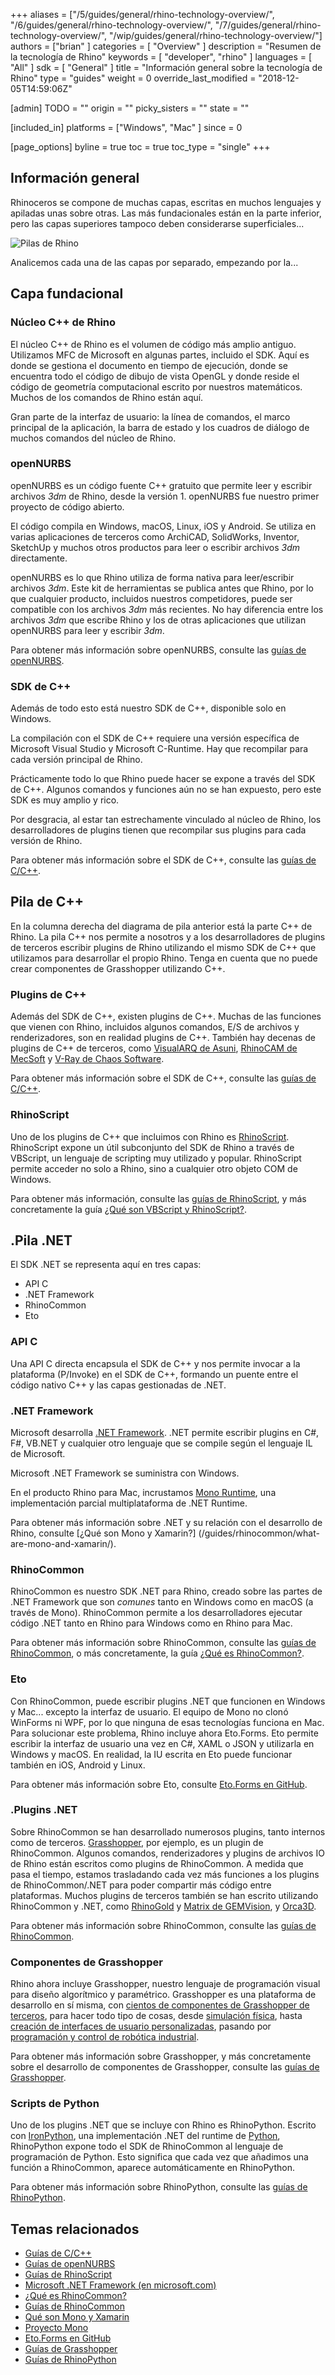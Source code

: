 +++
aliases = ["/5/guides/general/rhino-technology-overview/", "/6/guides/general/rhino-technology-overview/", "/7/guides/general/rhino-technology-overview/", "/wip/guides/general/rhino-technology-overview/"]
authors = ["brian" ]
categories = [ "Overview" ]
description = "Resumen de la tecnología de Rhino"
keywords = [ "developer", "rhino" ]
languages = [ "All" ]
sdk = [ "General" ]
title = "Información general sobre la tecnología de Rhino"
type = "guides"
weight = 0
override_last_modified = "2018-12-05T14:59:06Z"

[admin]
TODO = ""
origin = ""
picky_sisters = ""
state = ""

[included_in]
platforms = ["Windows", "Mac" ]
since = 0

[page_options]
byline = true
toc = true
toc_type = "single"
+++


## Información general

Rhinoceros se compone de muchas capas, escritas en muchos lenguajes y apiladas unas sobre otras.  Las más fundacionales están en la parte inferior, pero las capas superiores tampoco deben considerarse superficiales...

![Pilas de Rhino](/images/rhino-technology-overview-01.png)

Analicemos cada una de las capas por separado, empezando por la...

## Capa fundacional

### Núcleo C++ de Rhino

El núcleo C++ de Rhino es el volumen de código más amplio antiguo.  Utilizamos MFC de Microsoft en algunas partes, incluido el SDK.  Aquí es donde se gestiona el documento en tiempo de ejecución, donde se encuentra todo el código de dibujo de vista OpenGL y donde reside el código de geometría computacional escrito por nuestros matemáticos. Muchos de los comandos de Rhino están aquí.

Gran parte de la interfaz de usuario: la línea de comandos, el marco principal de la aplicación, la barra de estado y los cuadros de diálogo de muchos comandos del núcleo de Rhino.

### openNURBS

openNURBS es un código fuente C++ gratuito que permite leer y escribir archivos *3dm* de Rhino, desde la versión 1.  openNURBS fue nuestro primer proyecto de código abierto.

El código compila en Windows, macOS, Linux, iOS y Android.  Se utiliza en varias aplicaciones de terceros como ArchiCAD, SolidWorks, Inventor, SketchUp y muchos otros productos para leer o escribir archivos *3dm* directamente.

openNURBS es lo que Rhino utiliza de forma nativa para leer/escribir archivos *3dm*.  Este kit de herramientas se publica antes que Rhino, por lo que cualquier producto, incluidos nuestros competidores, puede ser compatible con los archivos *3dm* más recientes.  No hay diferencia entre los archivos *3dm* que escribe Rhino y los de otras aplicaciones que utilizan openNURBS para leer y escribir *3dm*.

Para obtener más información sobre openNURBS, consulte las [guías de openNURBS](/guides/opennurbs/).

### SDK de C++

Además de todo esto está nuestro SDK de C++, disponible solo en Windows.

La compilación con el SDK de C++ requiere una versión específica de Microsoft Visual Studio y Microsoft C-Runtime.  Hay que recompilar para cada versión principal de Rhino.

Prácticamente todo lo que Rhino puede hacer se expone a través del SDK de C++. Algunos comandos y funciones aún no se han expuesto, pero este SDK es muy amplio y rico.

Por desgracia, al estar tan estrechamente vinculado al núcleo de Rhino, los desarrolladores de plugins tienen que recompilar sus plugins para cada versión de Rhino.

Para obtener más información sobre el SDK de C++, consulte las [guías de C/C++](/guides/cpp/).

## Pila de C++

En la columna derecha del diagrama de pila anterior está la parte C++ de Rhino.  La pila C++ nos permite a nosotros y a los desarrolladores de plugins de terceros escribir plugins de Rhino utilizando el mismo SDK de C++ que utilizamos para desarrollar el propio Rhino.  Tenga en cuenta que no puede crear componentes de Grasshopper utilizando C++.

### Plugins de C++

Además del SDK de C++, existen plugins de C++.  Muchas de las funciones que vienen con Rhino, incluidos algunos comandos, E/S de archivos y renderizadores, son en realidad plugins de C++.  También hay decenas de plugins de C++ de terceros, como [VisualARQ de Asuni](http://www.visualarq.com/), [RhinoCAM de MecSoft](https://mecsoft.com/rhinocam-software/) y [V-Ray de Chaos Software](https://www.chaosgroup.com/vray/rhino).

Para obtener más información sobre el SDK de C++, consulte las [guías de C/C++](/guides/cpp/).

### RhinoScript

Uno de los plugins de C++ que incluimos con Rhino es [RhinoScript](/guides/rhinoscript/what-are-vbscript-rhinoscript/).  RhinoScript expone un útil subconjunto del SDK de Rhino a través de VBScript, un lenguaje de scripting muy utilizado y popular.  RhinoScript permite acceder no solo a Rhino, sino a cualquier otro objeto COM de Windows.

Para obtener más información, consulte las [guías de RhinoScript](/guides/rhinoscript/), y más concretamente la guía [¿Qué son VBScript y RhinoScript?](/guides/rhinoscript/what-are-vbscript-rhinoscript/).

## .Pila .NET

El SDK .NET se representa aquí en tres capas:

- API C
- .NET Framework
- RhinoCommon
- Eto

### API C

Una API C directa encapsula el SDK de C++ y nos permite invocar a la plataforma (P/Invoke) en el SDK de C++, formando un puente entre el código nativo C++ y las capas gestionadas de .NET.

### .NET Framework

Microsoft desarrolla [.NET Framework](https://www.microsoft.com/net/framework). .NET permite escribir plugins en C#, F#, VB.NET y cualquier otro lenguaje que se compile según el lenguaje IL de Microsoft.

Microsoft .NET Framework se suministra con Windows.

En el producto Rhino para Mac, incrustamos [Mono Runtime](https://www.mono-project.com), una implementación parcial multiplataforma de .NET Runtime.

Para obtener más información sobre .NET y su relación con el desarrollo de Rhino, consulte [¿Qué son Mono y Xamarin?] (/guides/rhinocommon/what-are-mono-and-xamarin/).

### RhinoCommon

RhinoCommon es nuestro SDK .NET para Rhino, creado sobre las partes de .NET Framework que son *comunes* tanto en Windows como en macOS (a través de Mono).  RhinoCommon permite a los desarrolladores ejecutar código .NET tanto en Rhino para Windows como en Rhino para Mac.

Para obtener más información sobre RhinoCommon, consulte las [guías de RhinoCommon](/guides/rhinocommon/), o más concretamente, la guía [¿Qué es RhinoCommon?](/guides/rhinocommon/what-is-rhinocommon).

### Eto

Con RhinoCommon, puede escribir plugins .NET que funcionen en Windows y Mac... excepto la interfaz de usuario. El equipo de Mono no clonó WinForms ni WPF, por lo que ninguna de esas tecnologías funciona en Mac.  Para solucionar este problema, Rhino incluye ahora Eto.Forms.  Eto permite escribir la interfaz de usuario una vez en C#, XAML o JSON y utilizarla en Windows y macOS.  En realidad, la IU escrita en Eto puede funcionar también en iOS, Android y Linux.

Para obtener más información sobre Eto, consulte [Eto.Forms en GitHub](https://github.com/picoe/Eto).

### .Plugins .NET

Sobre RhinoCommon se han desarrollado numerosos plugins, tanto internos como de terceros.  [Grasshopper](http://www.grasshopper3d.com/), por ejemplo, es un plugin de RhinoCommon. Algunos comandos, renderizadores y plugins de archivos IO de Rhino están escritos como plugins de RhinoCommon.  A medida que pasa el tiempo, estamos trasladando cada vez más funciones a los plugins de RhinoCommon/.NET para poder compartir más código entre plataformas.  Muchos plugins de terceros también se han escrito utilizando RhinoCommon y .NET, como [RhinoGold](http://www.tdmsolutions.com/) y [Matrix de GEMVision](http://www.stuller.com/matrix), y [Orca3D](http://orca3d.com/).

Para obtener más información sobre RhinoCommon, consulte las [guías de RhinoCommon](/guides/rhinocommon/).

### Componentes de Grasshopper

Rhino ahora incluye Grasshopper, nuestro lenguaje de programación visual para diseño algorítmico y paramétrico.  Grasshopper es una plataforma de desarrollo en sí misma, con [cientos de componentes de Grasshopper de terceros](http://www.food4rhino.com/grasshopper-addons), para hacer todo tipo de cosas, desde [simulación física](http://www.food4rhino.com/project/kangaroo), hasta [creación de interfaces de usuario personalizadas](http://www.food4rhino.com/project/human-ui), pasando por [programación y control de robótica industrial](http://www.food4rhino.com/project/hal).

Para obtener más información sobre Grasshopper, y más concretamente sobre el desarrollo de componentes de Grasshopper, consulte las [guías de Grasshopper](/guides/grasshopper/).

### Scripts de Python

Uno de los plugins .NET que se incluye con Rhino es RhinoPython.  Escrito con [IronPython](http://ironpython.net/), una implementación .NET del runtime de [Python](https://www.python.org/), RhinoPython expone todo el SDK de RhinoCommon al lenguaje de programación de Python.  Esto significa que cada vez que añadimos una función a RhinoCommon, aparece automáticamente en RhinoPython.

Para obtener más información sobre RhinoPython, consulte las [guías de RhinoPython](/guides/rhinopython/).

## Temas relacionados

- [Guías de C/C++](/guides/cpp/)
- [Guías de openNURBS](/guides/opennurbs/)
- [Guías de RhinoScript](/guides/rhinoscript/)
- [Microsoft .NET Framework (en microsoft.com)](https://dotnet.microsoft.com/es-es/apps/desktop)
- [¿Qué es RhinoCommon?](/guides/rhinocommon/what-is-rhinocommon)
- [Guías de RhinoCommon](/guides/rhinocommon/)
- [Qué son Mono y Xamarin](/guides/rhinocommon/what-are-mono-and-xamarin/)
- [Proyecto Mono](https://www.mono-project.com)
- [Eto.Forms en GitHub](https://github.com/picoe/Eto)
- [Guías de Grasshopper](/guides/grasshopper/)
- [Guías de RhinoPython](/guides/rhinopython/)
